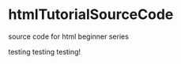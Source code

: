 htmlTutorialSourceCode
======================

source code for html beginner series

testing testing testing!
